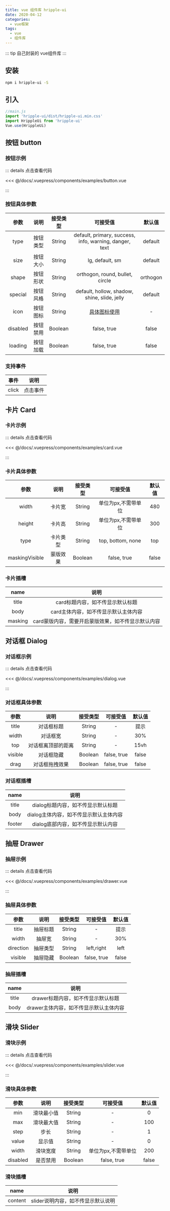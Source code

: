 ```yaml
---
title: vue 组件库 hripple-ui
date: 2020-04-12
categories:
  - vue框架
tags:
  - vue
  - 组件库
---
```


::: tip
自己封装的 vue组件库
:::

<!-- more -->

## 安装

``` bash
npm i hripple-ui -S
```

## 引入

``` js
//main.js
import 'hripple-ui/dist/hripple-ui.min.css'
import HrippleUi from 'hripple-ui'
Vue.use(HrippleUi)
```

## 按钮 button

### 按钮示例

<examples-button></examples-button>

::: details 点击查看代码

<<< @/docs/.vuepress/components/examples/button.vue

:::

### 按钮具体参数

参数 | 说明 |  接受类型 | 可接受值 |  默认值 |
|:-:|:-:|:-:|:-:|:-:|
type | 按钮类型 | String| default, primary, success, info, warning, danger, text| default |
size | 按钮大小 | String| lg, default, sm | default |
shape | 按钮形状 | String| orthogon, round, bullet, circle | orthogon |
special | 按钮风格 | String | default, hollow, shadow, shine, slide, jelly | default |
icon | 按钮图标 | String | <a href="/.vuepress/components/packages/fonts/demo.html" target="_blank">具体图标使用</a> | - |
disabled | 按钮禁用 | Boolean | false, true | false |
loading | 按钮加载 | Boolean | false, true | false |

### 支持事件

事件 | 说明 |
|:-:|:-:|
click | 点击事件 |

## 卡片 Card

### 卡片示例

<examples-card></examples-card>

::: details 点击查看代码

<<< @/docs/.vuepress/components/examples/card.vue

:::

### 卡片具体参数

参数 | 说明 |  接受类型 | 可接受值 |  默认值 |
|:-:|:-:|:-:|:-:|:-:|
width | 卡片宽 | String| 单位为px,不需带单位 | 480 |
height | 卡片高 | String| 单位为px,不需带单位 | 300 |
type | 卡片类型 | String| top, bottom, none| top |
maskingVisible | 蒙版效果 | Boolean | false, true | false |

### 卡片插槽

| name | 说明 |
|:-:|:-:|
| title | card标题内容，如不传显示默认标题 |
| body | card主体内容，如不传显示默认主体内容 |
| masking | card蒙版内容，需要开启蒙版效果，如不传显示默认内容 |

## 对话框 Dialog

### 对话框示例

<examples-dialog></examples-dialog>

::: details 点击查看代码

<<< @/docs/.vuepress/components/examples/dialog.vue

:::

### 对话框具体参数

参数 | 说明 |  接受类型 | 可接受值 |  默认值 |
|:-:|:-:|:-:|:-:|:-:|
title | 对话框标题 | String| - | 提示 |
width | 对话框宽 | String| - | 30% |
top | 对话框离顶部的距离 | String| - | 15vh |
visible | 对话框隐藏 | Boolean | false, true | false |
drag | 对话框拖拽效果 | Boolean | false, true | false |

### 对话框插槽

| name | 说明 |
|:-:|:-:|
| title | dialog标题内容，如不传显示默认标题 |
| body | dialog主体内容，如不传显示默认主体内容 |
| footer | dialog底部内容，如不传显示默认内容 |

## 抽屉 Drawer

### 抽屉示例

<examples-drawer></examples-drawer>

::: details 点击查看代码

<<< @/docs/.vuepress/components/examples/drawer.vue

:::

### 抽屉具体参数

参数 | 说明 |  接受类型 | 可接受值 |  默认值 |
|:-:|:-:|:-:|:-:|:-:|
title | 抽屉标题 | String| - | 提示 |
width | 抽屉宽 | String| - | 30% |
direction | 抽屉类型 | String| left,right | left |
visible | 抽屉隐藏 | Boolean | false, true | false |

### 抽屉插槽

| name | 说明 |
|:-:|:-:|
| title | drawer标题内容，如不传显示默认标题 |
| body | drawer主体内容，如不传显示默认主体内容 |

## 滑块 Slider

### 滑块示例

<examples-slider></examples-slider>

::: details 点击查看代码

<<< @/docs/.vuepress/components/examples/slider.vue

:::

### 滑块具体参数

参数 | 说明 |  接受类型 | 可接受值 |  默认值 |
|:-:|:-:|:-:|:-:|:-:|
min | 滑块最小值 | String| - | 0 |
max | 滑块最大值 | String| - | 100 |
step | 步长 | String| - | 1 |
value | 显示值 | String | - | 0 |
width | 滑块宽度 | String | 单位为px,不需带单位 | 200 |
disabled | 是否禁用 | Boolean | false, true | false |

### 滑块插槽

| name | 说明 |
|:-:|:-:|
| content | slider说明内容，如不传显示默认说明 |
